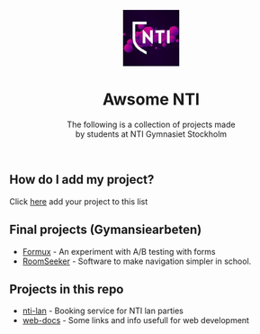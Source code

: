 <p align="center">
    <img src="logo.jpeg" alt="Logo" width="100px"/>
</p>
<h1 align="center">Awsome NTI</h1>
<p align="center">The following is a collection of projects made <br/> by students at NTI Gymnasiet Stockholm</p>

<br/>

## How do I add my project?
Click [here](https://github.com/nti-stockholm/awesome-nti-stockholm/issues/new?assignees=alvarlagerlof&labels=new+project&template=new-project.md&title=I+want+to+add+my+project+to+the+list) add your project to this list

## Final projects (Gymansiearbeten)
- [Formux](https://github.com/formux-dev/info) - An experiment with A/B testing with forms
- [RoomSeeker](https://github.com/VirreV/RoomSeeker) - Software to make navigation simpler in school.

## Projects in this repo
- [nti-lan](https://github.com/olvrb/nti-lan) - Booking service for NTI lan parties
- [web-docs](https://github.com/nti-stockholm/web-docs) - Some links and info usefull for web development
